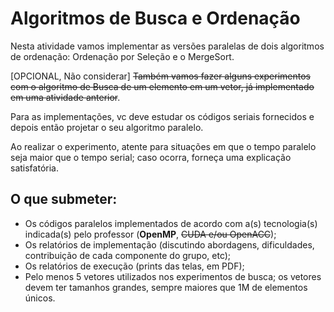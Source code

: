 # Algoritmos de Busca e Ordenação

Nesta atividade vamos implementar as versões paralelas de dois algoritmos de ordenação: Ordenação por Seleção e o MergeSort.

[OPCIONAL, Não considerar] ~~Também vamos fazer alguns experimentos com o algoritmo de Busca de um elemento em um vetor, já implementado em uma atividade anterior~~.

Para as implementações, vc deve estudar os códigos seriais fornecidos e depois então projetar o seu algoritmo paralelo.

Ao realizar o experimento, atente para situações em que o tempo paralelo seja maior que o tempo serial; caso ocorra, forneça uma explicação satisfatória.

## O que submeter:

* Os códigos paralelos implementados de acordo com a(s) tecnologia(s) indicada(s) pelo professor (**OpenMP**, ~~CUDA e/ou OpenACC~~);
* Os relatórios de implementação (discutindo abordagens, dificuldades, contribuição de cada componente do grupo, etc);
* Os relatórios de execução (prints das telas, em PDF);
* Pelo menos 5 vetores utilizados nos experimentos de busca; os vetores devem ter tamanhos grandes, sempre maiores que 1M de elementos únicos.

